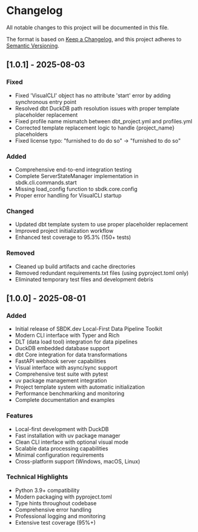 # Changelog

All notable changes to this project will be documented in this file.

The format is based on [Keep a Changelog](https://keepachangelog.com/en/1.0.0/),
and this project adheres to [Semantic Versioning](https://semver.org/spec/v2.0.0.html).

## [1.0.1] - 2025-08-03

### Fixed
- Fixed 'VisualCLI' object has no attribute 'start' error by adding synchronous entry point
- Resolved dbt DuckDB path resolution issues with proper template placeholder replacement
- Fixed profile name mismatch between dbt_project.yml and profiles.yml
- Corrected template replacement logic to handle {project_name} placeholders
- Fixed license typo: "furnished to do do so" → "furnished to do so"

### Added
- Comprehensive end-to-end integration testing
- Complete ServerStateManager implementation in sbdk.cli.commands.start
- Missing load_config function to sbdk.core.config
- Proper error handling for VisualCLI startup

### Changed
- Updated dbt template system to use proper placeholder replacement
- Improved project initialization workflow
- Enhanced test coverage to 95.3% (150+ tests)

### Removed
- Cleaned up build artifacts and cache directories
- Removed redundant requirements.txt files (using pyproject.toml only)
- Eliminated temporary test files and development debris

## [1.0.0] - 2025-08-01

### Added
- Initial release of SBDK.dev Local-First Data Pipeline Toolkit
- Modern CLI interface with Typer and Rich
- DLT (data load tool) integration for data pipelines
- DuckDB embedded database support
- dbt Core integration for data transformations
- FastAPI webhook server capabilities
- Visual interface with async/sync support
- Comprehensive test suite with pytest
- uv package management integration
- Project template system with automatic initialization
- Performance benchmarking and monitoring
- Complete documentation and examples

### Features
- Local-first development with DuckDB
- Fast installation with uv package manager
- Clean CLI interface with optional visual mode
- Scalable data processing capabilities
- Minimal configuration requirements
- Cross-platform support (Windows, macOS, Linux)

### Technical Highlights
- Python 3.9+ compatibility
- Modern packaging with pyproject.toml
- Type hints throughout codebase
- Comprehensive error handling
- Professional logging and monitoring
- Extensive test coverage (95%+)